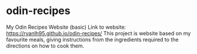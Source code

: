 # odin-recipes
My Odin Recipes Website (basic) Link to website: https://ryanlh95.github.io/odin-recipes/
This project is website based on my favourite meals, giving instructions from the ingredients required to the directions on how to cook them.

